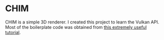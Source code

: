 # CHIM
CHIM is a simple 3D renderer. I created this project to learn the Vulkan API. Most of the boilerplate code was obtained from [this extremely useful tutorial](https://vulkan-tutorial.com/resources/vulkan_tutorial_en.pdf).